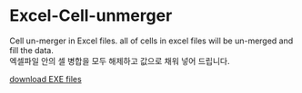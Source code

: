 # Excel-Cell-unmerger

Cell un-merger in Excel files. all of cells in excel files will be un-merged and fill the data.  
엑셀파일 안의 셀 병합을 모두 해제하고 값으로 채워 넣어 드립니다.

[download EXE files](https://github.com/pjyy2k/Excel-Cell-unmerger/raw/main/dist/%EC%97%91%EC%85%80%ED%88%B4_%EC%85%80%EB%B3%91%ED%95%A9%EC%82%B4%EC%9D%B8%EB%A7%88.exe)
